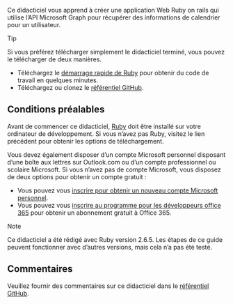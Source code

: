 <!-- markdownlint-disable MD002 MD041 -->

Ce didacticiel vous apprend à créer une application Web Ruby on rails qui utilise l’API Microsoft Graph pour récupérer des informations de calendrier pour un utilisateur.

> [!TIP]
> Si vous préférez télécharger simplement le didacticiel terminé, vous pouvez le télécharger de deux manières.
>
> - Téléchargez le [démarrage rapide de Ruby](https://developer.microsoft.com/graph/quick-start?platform=option-ruby) pour obtenir du code de travail en quelques minutes.
> - Téléchargez ou clonez le [référentiel GitHub](https://github.com/microsoftgraph/msgraph-training-rubyrailsapp).

## <a name="prerequisites"></a>Conditions préalables

Avant de commencer ce didacticiel, [Ruby](https://www.ruby-lang.org/en/downloads/) doit être installé sur votre ordinateur de développement. Si vous n’avez pas Ruby, visitez le lien précédent pour obtenir les options de téléchargement.

Vous devez également disposer d’un compte Microsoft personnel disposant d’une boîte aux lettres sur Outlook.com ou d’un compte professionnel ou scolaire Microsoft. Si vous n’avez pas de compte Microsoft, vous disposez de deux options pour obtenir un compte gratuit :

- Vous pouvez vous [inscrire pour obtenir un nouveau compte Microsoft personnel](https://signup.live.com/signup?wa=wsignin1.0&rpsnv=12&ct=1454618383&rver=6.4.6456.0&wp=MBI_SSL_SHARED&wreply=https://mail.live.com/default.aspx&id=64855&cbcxt=mai&bk=1454618383&uiflavor=web&uaid=b213a65b4fdc484382b6622b3ecaa547&mkt=E-US&lc=1033&lic=1).
- Vous pouvez vous [inscrire au programme pour les développeurs office 365](https://developer.microsoft.com/office/dev-program) pour obtenir un abonnement gratuit à Office 365.

> [!NOTE]
> Ce didacticiel a été rédigé avec Ruby version 2.6.5. Les étapes de ce guide peuvent fonctionner avec d’autres versions, mais cela n’a pas été testé.

## <a name="feedback"></a>Commentaires

Veuillez fournir des commentaires sur ce didacticiel dans le [référentiel GitHub](https://github.com/microsoftgraph/msgraph-training-rubyrailsapp).
